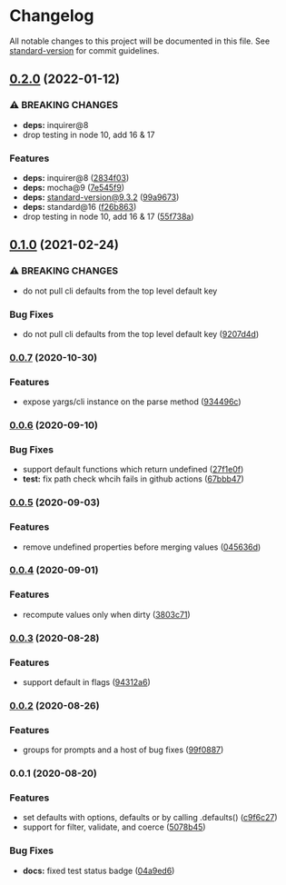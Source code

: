 # Changelog

All notable changes to this project will be documented in this file. See [standard-version](https://github.com/conventional-changelog/standard-version) for commit guidelines.

## [0.2.0](https://github.com/wesleytodd/opta/compare/v0.1.0...v0.2.0) (2022-01-12)


### ⚠ BREAKING CHANGES

* **deps:** inquirer@8
* drop testing in node 10, add 16 & 17

### Features

* **deps:** inquirer@8 ([2834f03](https://github.com/wesleytodd/opta/commit/2834f0387d4b12568d4aa353333ca20a2476fe8a))
* **deps:** mocha@9 ([7e545f9](https://github.com/wesleytodd/opta/commit/7e545f944b18587dd511b6f4c5ab03774aeb5021))
* **deps:** standard-version@9.3.2 ([99a9673](https://github.com/wesleytodd/opta/commit/99a96736122ce2da4f98426ecf2285502f73e5f9))
* **deps:** standard@16 ([f26b863](https://github.com/wesleytodd/opta/commit/f26b863cf7b772b47d566453fa8582663a350732))
* drop testing in node 10, add 16 & 17 ([55f738a](https://github.com/wesleytodd/opta/commit/55f738a918d20d799b699b26751316a284a76c01))

## [0.1.0](https://github.com/wesleytodd/opta/compare/v0.0.7...v0.1.0) (2021-02-24)


### ⚠ BREAKING CHANGES

* do not pull cli defaults from the top level default key

### Bug Fixes

* do not pull cli defaults from the top level default key ([9207d4d](https://github.com/wesleytodd/opta/commit/9207d4defc209b744ca427b6ba9a0ec9b335cb74))

### [0.0.7](https://github.com/wesleytodd/opta/compare/v0.0.6...v0.0.7) (2020-10-30)


### Features

* expose yargs/cli instance on the parse method ([934496c](https://github.com/wesleytodd/opta/commit/934496c84e9eaf5555c68fc823e7e39d1ff202c1))

### [0.0.6](https://github.com/wesleytodd/opta/compare/v0.0.5...v0.0.6) (2020-09-10)


### Bug Fixes

* support default functions which return undefined ([27f1e0f](https://github.com/wesleytodd/opta/commit/27f1e0f1198d1bab8efeacbcba12a4f21dc9d10e))
* **test:** fix path check whcih fails in github actions ([67bbb47](https://github.com/wesleytodd/opta/commit/67bbb4763961bcba8caecd4ef98443b2859ebcd5))

### [0.0.5](https://github.com/wesleytodd/opta/compare/v0.0.4...v0.0.5) (2020-09-03)


### Features

* remove undefined properties before merging values ([045636d](https://github.com/wesleytodd/opta/commit/045636d951e4b58f67166a518e296411ebaa26aa))

### [0.0.4](https://github.com/wesleytodd/opta/compare/v0.0.3...v0.0.4) (2020-09-01)


### Features

* recompute values only when dirty ([3803c71](https://github.com/wesleytodd/opta/commit/3803c7120e3d897d5eaa99eef55a46635461feac))

### [0.0.3](https://github.com/wesleytodd/opta/compare/v0.0.2...v0.0.3) (2020-08-28)


### Features

* support default in flags ([94312a6](https://github.com/wesleytodd/opta/commit/94312a61ae64f8ccf58ee21a1dd9ac5eafa8d9dc))

### [0.0.2](https://github.com/wesleytodd/opta/compare/v0.0.1...v0.0.2) (2020-08-26)


### Features

* groups for prompts and a host of bug fixes ([99f0887](https://github.com/wesleytodd/opta/commit/99f088766892855aae8e4f0bc263c964a43789fc))

### 0.0.1 (2020-08-20)


### Features

* set defaults with options, defaults or by calling .defaults() ([c9f6c27](https://github.com/wesleytodd/opta/commit/c9f6c27f90d2c91af20d38cd4de2486f6f467781))
* support for filter, validate, and coerce ([5078b45](https://github.com/wesleytodd/opta/commit/5078b451eb9fbb7e2961aedb4a536288ebc5fe19))


### Bug Fixes

* **docs:** fixed test status badge ([04a9ed6](https://github.com/wesleytodd/opta/commit/04a9ed60ab54e94d09b494105f0928f4c9899cef))
